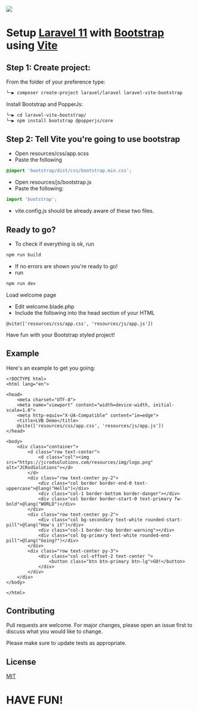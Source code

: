 <a href="https://github.com/jcrodsolutions"><img src="https://jcrodsolutions.com/resources/img/logo.png"/></a>

# Setup [Laravel 11](https://laravel.com) with [Bootstrap](https://getbootstrap.com/) using [Vite](https://vitejs.dev/)

## Step 1: Create project: 
From the folder of your preference type:
```bash
└─▶ composer create-project laravel/laravel laravel-vite-bootstrap
```

Install Bootstrap and PopperJs:
```bash
└─▶ cd laravel-vite-bootstrap/
└─▶ npm install bootstrap @popperjs/core
```

## Step 2: Tell Vite you're going to use bootstrap
  - Open resources/css/app.scss
  - Paste the following 
```css
@import 'bootstrap/dist/css/bootstrap.min.css';
```
  - Open resources/js/bootstrap.js
  - Paste the following: 
```js
import 'bootstrap';
```
  - vite.config.js should be already aware of these two files.

## Ready to go?
  - To check if everything is ok, run
```bash
npm run build
```
  - If no errors are shown you're ready to go!
  - run
```bash
npm run dev
```
Load welcome page
  - Edit welcome.blade.php
  - Include the following into the head section of your HTML
```html5
@vite(['resources/css/app.css', 'resources/js/app.js'])
```
Have fun with your Bootstrap styled project!

## Example
Here's an example to get you going:

```html5
<!DOCTYPE html>
<html lang="en">

<head>
    <meta charset="UTF-8">
    <meta name="viewport" content="width=device-width, initial-scale=1.0">
    <meta http-equiv="X-UA-Compatible" content="ie=edge">
    <title>LVB Demo</title>
    @vite(['resources/css/app.css', 'resources/js/app.js'])
</head>

<body>
    <div class="container">
        <d class="row text-center">
            <d class="col"><img src="https://jcrodsolutions.com/resources/img/logo.png" alt="JCRodSolutions"></d>
        </d>
        <div class="row text-center py-2">
            <div class="col border border-end-0 text-uppercase">@lang("Hello")</div>
            <div class="col-1 border-bottom border-danger"></div>
            <div class="col border border-start-0 text-primary fw-bold">@lang("WORLD")</div>
        </div>
        <div class="row text-center py-2">
            <div class="col bg-secondary text-white rounded-start-pill">@lang("How's it")</div>
            <div class="col-1 border-top border-warning"></div>
            <div class="col bg-primary text-white rounded-end-pill">@lang("Going?")</div>
        </div>
        <div class="row text-center py-3">
            <div class="col col-offset-2 text-center ">
                <button class="btn btn-primary btn-lg">GO!</button>
            </div>
        </div>
    </div>
</body>

</html>
```

## Contributing

Pull requests are welcome. For major changes, please open an issue first
to discuss what you would like to change.

Please make sure to update tests as appropriate.

## License

[MIT](https://choosealicense.com/licenses/mit/)

# HAVE FUN!